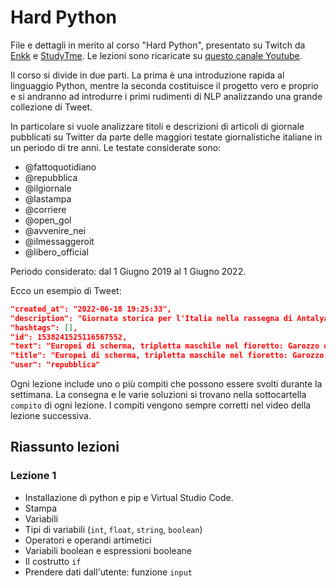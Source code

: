 # Hard Python

File e dettagli in merito al corso "Hard Python", presentato su Twitch da [Enkk](twitch.tv/Enkk) e [StudyTme](twitch.tv/StudyTme). Le lezioni sono ricaricate su [questo canale Youtube](https://www.youtube.com/playlist?list=PLMP9hIwoX2DtrBeIDXggVbo49Uxr6ymxT).

Il corso si divide in due parti. La prima è una introduzione rapida al linguaggio Python, mentre la seconda costituisce il progetto vero e proprio e si andranno ad introdurre i primi rudimenti di NLP analizzando una grande collezione di Tweet.

In particolare si vuole analizzare titoli e descrizioni di articoli di giornale pubblicati su Twitter da parte delle maggiori testate giornalistiche italiane in un periodo di tre anni. Le testate considerate sono: 

- @fattoquotidiano 
- @repubblica 
- @ilgiornale 
- @lastampa 
- @corriere 
- @open_gol 
- @avvenire_nei 
- @ilmessaggeroit 
- @libero_official

Periodo considerato: dal 1 Giugno 2019 al 1 Giugno 2022. 

Ecco un esempio di Tweet:

```json
"created_at": "2022-06-18 19:25:33",
"description": "Giornata storica per l'Italia nella rassegna di Antalya. A completare il trionfo, il secondo e terzo gradino del podio per Rossella Fiamingo e Mara Navarri…",
"hashtags": [],
"id": 1538241525116567552,
"text": "Europei di scherma, tripletta maschile nel fioretto: Garozzo oro, Marini argento, Avola bronzo https://t.co/QWeIhyhVvo",
"title": "Europei di scherma, tripletta maschile nel fioretto: Garozzo oro, Marini argento, Avola bronzo",
"user": "repubblica"
```

Ogni lezione include uno o più compiti che possono essere svolti durante la settimana. La consegna e le varie soluzioni si trovano nella sottocartella `compito` di ogni lezione. I compiti vengono sempre corretti nel video della lezione successiva. 

## Riassunto lezioni

### Lezione 1 
 
- Installazione di python e pip e Virtual Studio Code.
- Stampa
- Variabili 
- Tipi di variabili (`int`, `float`, `string`, `boolean`) 
- Operatori e operandi artimetici
- Variabili boolean e espressioni booleane
- Il costrutto `if`
- Prendere dati dall'utente: funzione `input`

